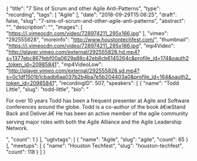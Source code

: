 {
  "title": "7 Sins of Scrum and other Agile Anti-Patterns",
  "type": "recording",
  "tags": [
    "Agile"
  ],
  "date": "2018-09-29T15:06:25",
  "draft": false,
  "slug": "7-sins-of-scrum-and-other-agile-anti-patterns",
  "abstract": "",
  "description": "",
  "images": [
    "https://i.vimeocdn.com/video/728974211_295x166.jpg"
  ],
  "vimeo": "292555828",
  "moreinfo": "http://www.houstontechfest.com/",
  "thumbnail": "https://i.vimeocdn.com/video/728974211_295x166.jpg",
  "mp4Video": "http://player.vimeo.com/external/292555828.hd.mp4?s=1377ebc867febf00a0629a88c42eb8cb6145264c&profile_id=174&oauth2_token_id=20985841",
  "mp4VideoLow": "http://player.vimeo.com/external/292555828.sd.mp4?s=0c1df1501b1cbadb6aa037b2b4ba7e5b204403a0&profile_id=164&oauth2_token_id=20985841",
  "recordingID": 507,
  "speakers": [
    {
      "name": "Todd Little",
      "slug": "todd-little",
      "bio": "<p>For over 10 years Todd has been a frequent presenter at Agile and Software conferences around the globe. Todd is a co-author of the book â€œStand Back and Deliver.â€ He has been an active member of the agile community serving major roles with both the Agile Alliance and the Agile Leadership Network.</p>",
      "count": 1
    }
  ],
  "ugtvtags": [
    {
      "name": "Agile",
      "slug": "agile",
      "count": 65
    }
  ],
  "meetups": [
    {
      "name": "Houston Techfest",
      "slug": "houston-techfest",
      "count": 118
    }
  ]
}